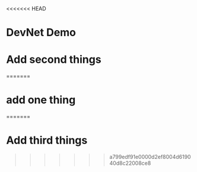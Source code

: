 <<<<<<< HEAD
# DevNet Demo
# Add second things
=======
# add one thing
=======
# Add third things
>>>>>>> a799edf91e0000d2ef8004d619040d8c22008ce8
